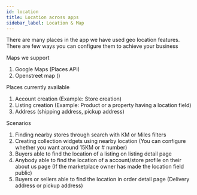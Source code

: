 ```yaml
---
id: location
title: Location across apps
sidebar_label: Location & Map
---
```


There are many places in the app we have used geo location features. There are few ways you can configure them to achieve your business

Maps we support
1. Google Maps (Places API)
2. Openstreet map ()

Places currently available

1. Account creation (Example: Store creation)
2. Listing creation (Example: Product or a property having a location field)
3. Address (shipping address, pickup address)

Scenarios 
1. Finding nearby stores through search with KM or Miles filters 
2. Creating collection widgets using nearby location (You can configure whether you want around 15KM or # number)
3. Buyers able to find the location of a listing on listing detail page
4. Anybody able to find the location of a account/store profile on their about us page (If the marketplace owner has made the location field public)
5. Buyers or sellers able to find the location in order detail page (Delivery address or pickup address)

